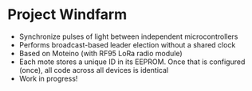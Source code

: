 # Project Windfarm

- Synchronize pulses of light between independent microcontrollers
- Performs broadcast-based leader election without a shared clock
- Based on Moteino (with RF95 LoRa radio module)
- Each mote stores a unique ID in its EEPROM. Once that is configured (once), all code across all devices is identical
- Work in progress!